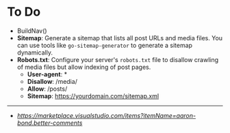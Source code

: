 # To Do

* BuildNav()
* **Sitemap**: Generate a sitemap that lists all post URLs and media files. You can use tools like `go-sitemap-generator` to generate a sitemap dynamically.
* **Robots.txt**: Configure your server's `robots.txt` file to disallow crawling of media files but allow indexing of post pages.
  * **User-agent**: *
  * **Disallow**: /media/
  * **Allow**: /posts/
  * **Sitemap**: https://yourdomain.com/sitemap.xml

---

* *https://marketplace.visualstudio.com/items?itemName=aaron-bond.better-comments*
